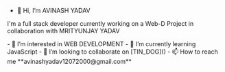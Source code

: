 - 👋 Hi, I’m AVINASH YADAV
<p>I'm a full stack developer currently working on a Web-D Project in collaboration with MRITYUNJAY YADAV</p>
- 👀 I’m interested in WEB DEVELOPMENT
- 🌱 I’m currently learning JavaScript
- 💞️ I’m looking to collaborate on [TIN_DOG]()
- 📫 How to reach me **avinashyadav12072000@gmail.com**

<!---
admin1207/admin1207 is a ✨ special ✨ repository because its `README.md` (this file) appears on your GitHub profile.
You can click the Preview link to take a look at your changes.
--->
